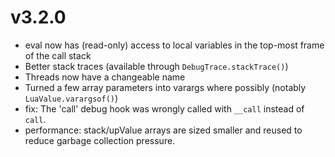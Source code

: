 
# v3.2.0

- eval now has (read-only) access to local variables in the top-most frame of the call stack
- Better stack traces (available through `DebugTrace.stackTrace()`)
- Threads now have a changeable name
- Turned a few array parameters into varargs where possibly (notably `LuaValue.varargsof()`)
- fix: The 'call' debug hook was wrongly called with `__call` instead of `call`.
- performance: stack/upValue arrays are sized smaller and reused to reduce garbage collection pressure.
